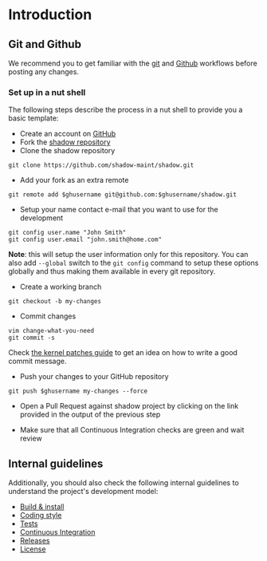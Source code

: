 # Introduction

## Git and Github

We recommend you to get familiar with the
[git](https://guides.github.com/introduction/git-handbook) and
[Github](https://guides.github.com) workflows before posting any changes.

### Set up in a nut shell

The following steps describe the process in a nut shell to provide you a basic
template:

* Create an account on [GitHub](https://github.com)
* Fork the [shadow repository](https://github.com/shadow-maint/shadow)
* Clone the shadow repository

```
git clone https://github.com/shadow-maint/shadow.git
```

* Add your fork as an extra remote

```
git remote add $ghusername git@github.com:$ghusername/shadow.git
```

* Setup your name contact e-mail that you want to use for the development

```
git config user.name "John Smith"
git config user.email "john.smith@home.com"
```

**Note**: this will setup the user information only for this repository. You
can also add `--global` switch to the `git config` command to setup these
options globally and thus making them available in every git repository.

* Create a working branch

```
git checkout -b my-changes
```

* Commit changes

```
vim change-what-you-need
git commit -s
```

Check
[the kernel patches guide](https://www.kernel.org/doc/html/v4.14/process/submitting-patches.html#describe-your-changes)
to get an idea on how to write a good commit message.

* Push your changes to your GitHub repository

```
git push $ghusername my-changes --force
```

* Open a Pull Request against shadow project by clicking on the link provided
in the output of the previous step

* Make sure that all Continuous Integration checks are green and wait review

## Internal guidelines

Additionally, you should also check the following internal guidelines to
understand the project's development model:

* [Build & install](build_install.md)
* [Coding style](coding_style.md)
* [Tests](tests.md)
* [Continuous Integration](CI.md)
* [Releases](releases.md)
* [License](license.md)
